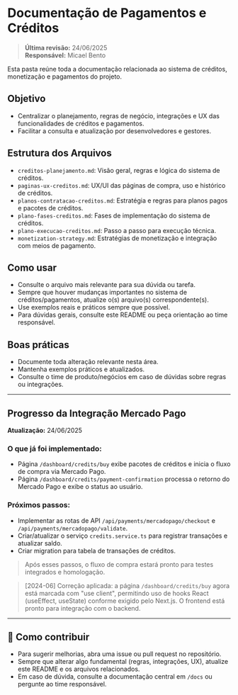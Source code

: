 # Documentação de Pagamentos e Créditos

> **Última revisão:** 24/06/2025  
> **Responsável:** Micael Bento

Esta pasta reúne toda a documentação relacionada ao sistema de créditos, monetização e pagamentos do projeto.

## Objetivo
- Centralizar o planejamento, regras de negócio, integrações e UX das funcionalidades de créditos e pagamentos.
- Facilitar a consulta e atualização por desenvolvedores e gestores.

## Estrutura dos Arquivos
- `creditos-planejamento.md`: Visão geral, regras e lógica do sistema de créditos.
- `paginas-ux-creditos.md`: UX/UI das páginas de compra, uso e histórico de créditos.
- `planos-contratacao-creditos.md`: Estratégia e regras para planos pagos e pacotes de créditos.
- `plano-fases-creditos.md`: Fases de implementação do sistema de créditos.
- `plano-execucao-creditos.md`: Passo a passo para execução técnica.
- `monetization-strategy.md`: Estratégias de monetização e integração com meios de pagamento.

## Como usar
- Consulte o arquivo mais relevante para sua dúvida ou tarefa.
- Sempre que houver mudanças importantes no sistema de créditos/pagamentos, atualize o(s) arquivo(s) correspondente(s).
- Use exemplos reais e práticos sempre que possível.
- Para dúvidas gerais, consulte este README ou peça orientação ao time responsável.

## Boas práticas
- Documente toda alteração relevante nesta área.
- Mantenha exemplos práticos e atualizados.
- Consulte o time de produto/negócios em caso de dúvidas sobre regras ou integrações.

---

## Progresso da Integração Mercado Pago

**Atualização:** 24/06/2025

### O que já foi implementado:
- Página `/dashboard/credits/buy` exibe pacotes de créditos e inicia o fluxo de compra via Mercado Pago.
- Página `/dashboard/credits/payment-confirmation` processa o retorno do Mercado Pago e exibe o status ao usuário.

### Próximos passos:
- Implementar as rotas de API `/api/payments/mercadopago/checkout` e `/api/payments/mercadopago/validate`.
- Criar/atualizar o serviço `credits.service.ts` para registrar transações e atualizar saldo.
- Criar migration para tabela de transações de créditos.

> Após esses passos, o fluxo de compra estará pronto para testes integrados e homologação.

> [2024-06] Correção aplicada: a página `/dashboard/credits/buy` agora está marcada com "use client", permitindo uso de hooks React (useEffect, useState) conforme exigido pelo Next.js. O frontend está pronto para integração com o backend.

---

## 🤝 Como contribuir

- Para sugerir melhorias, abra uma issue ou pull request no repositório.
- Sempre que alterar algo fundamental (regras, integrações, UX), atualize este README e os arquivos relacionados.
- Em caso de dúvida, consulte a documentação central em `/docs` ou pergunte ao time responsável. 
